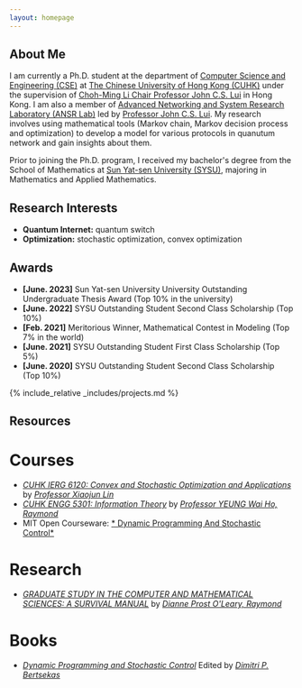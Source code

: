 ```yaml
---
layout: homepage
---
```


## About Me
I am currently a Ph.D. student at the department of <a href="https://www.cse.cuhk.edu.hk"  target="_blank">Computer Science and Engineering (CSE)</a> at <a href="https://www.cuhk.edu.hk/chinese/index.html"  target="_blank">The Chinese University of Hong Kong (CUHK)</a> under the supervision of <a href="http://www.cse.cuhk.edu.hk/~cslui/"  target="_blank">Choh-Ming Li Chair Professor John C.S. Lui</a> in Hong Kong. I am also a member of <a href="http://ansrlab.cse.cuhk.edu.hk"  target="_blank">Advanced Networking and System Research Laboratory (ANSR Lab)</a> led by <a href="http://www.cse.cuhk.edu.hk/~cslui/"  target="_blank"> Professor John C.S. Lui</a>. My research involves using mathematical tools (Markov chain, Markov decision process and optimization) to develop a model for various protocols in quanutum network and gain insights about them.

Prior to joining the Ph.D. program, I received my bachelor's degree from the School of Mathematics at <a href="https://www.sysu.edu.cn" target = "_blank"> Sun Yat-sen University (SYSU)</a>, majoring in Mathematics and Applied Mathematics. 


## Research Interests
- **Quantum Internet:** quantum switch
- **Optimization:** stochastic optimization, convex optimization


## Awards
- **[June. 2023]** Sun Yat-sen University University Outstanding Undergraduate Thesis Award (Top 10% in the university)
- **[June. 2022]** SYSU Outstanding Student Second Class Scholarship (Top 10%)
- **[Feb. 2021]** Meritorious Winner, Mathematical Contest in Modeling (Top 7% in the world)
- **[June. 2021]** SYSU Outstanding Student First Class Scholarship (Top 5%)
- **[June. 2020]** SYSU Outstanding Student Second Class Scholarship (Top 10%)


{% include_relative _includes/projects.md %}


## Resources

# Courses
- <a href="https://staff.ie.cuhk.edu.hk/~xjlin/IERG6120/" target="_blank">*CUHK IERG 6120: Convex and Stochastic Optimization and Applications*</a> by <a href="https://staff.ie.cuhk.edu.hk/~xjlin/">*Professor Xiaojun Lin*</a> 
- <a href="https://www.coursera.org/learn/information-theory/home/week/1" target="_blank">*CUHK ENGG 5301: Information Theory*</a> by <a href="https://www.ie.cuhk.edu.hk/faculty/yeung-wai-ho-raymond/" target="_blank">*Professor YEUNG Wai Ho, Raymond*</a>
- MIT Open Courseware: <a href="https://ocw.mit.edu/courses/6-231-dynamic-programming-and-stochastic-control-fall-2015/" target="_blank">* Dynamic Programming And Stochastic Control*</a>

# Research
- <a href="https://www.cs.umd.edu/~oleary/gradstudy/gradstudy.html" target="_blank">*GRADUATE STUDY IN THE COMPUTER AND MATHEMATICAL SCIENCES: A SURVIVAL MANUAL*</a> by <a href="https://www.cs.umd.edu/~oleary/" target="_blank">*Dianne Prost O'Leary, Raymond*</a>

# Books
- <a href="https://www.sciencedirect.com/bookseries/mathematics-in-science-and-engineering/vol/125/suppl/C" target="_blank">*Dynamic Programming and Stochastic Control*</a> Edited by <a href="https://www.mit.edu/~dimitrib/home.html" target="_black"> *Dimitri P. Bertsekas*</a>


